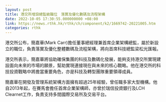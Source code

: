 ```yaml
---
layout: post
title: 港交所增設總監級職位　落實及優化數碼及流程架構
date: 2022-10-05 17:30:55.000000000 +08:00
link: https://news.rthk.hk/rthk/ch/component/k2/1669742-20221005.htm
categories: rthk
---
```


港交所公布，簡嘉華(Mark Carr)擔任董事總經理兼首席企業架構總監，屬於新設立的職位，負責落實及優化整體數碼及流程架構，將向首席科技總監梁松光匯報。

港交所表示，簡嘉華將協助確保集團的科技及數碼化發展，能夠支持港交所實現建設面向未來的市場的願景，幫助實現連接現在與未來的核心戰略。他在港交所的科技投資戰略中將擔當重要角色，亦是科技及轉型團隊重要領導成員。

簡嘉華在開發及管理系統架構方面擁有超過25年經驗，曾任職多家大型機構。他自2013年起，在賽馬會擔任首席企業架構師，亦曾於瑞信投資銀行及LCH Clearnet工作，負責支持多間國際交易所及交易平台。
